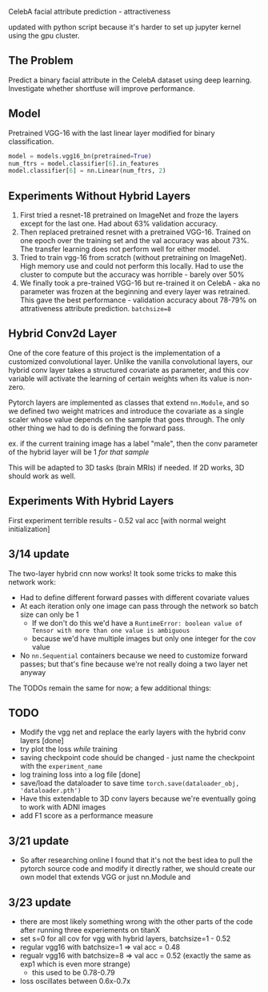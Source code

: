 CelebA facial attribute prediction - attractiveness

updated with python script because it's harder to set up jupyter kernel using the gpu cluster.

## The Problem
Predict a binary facial attribute in the CelebA dataset using deep learning. Investigate whether shortfuse will improve performance.

## Model
Pretrained VGG-16 with the last linear layer modified for binary classification.
```python
model = models.vgg16_bn(pretrained=True)
num_ftrs = model.classifier[6].in_features
model.classifier[6] = nn.Linear(num_ftrs, 2)
```

## Experiments Without Hybrid Layers
1. First tried a resnet-18 pretrained on ImageNet and froze the layers except for the last one. Had about 63% validation accuracy. 
2. Then replaced pretrained resnet with a pretrained VGG-16. Trained on one epoch over the training set and the val accuracy was about 73%. The transfer learning does not perform well for either model. 
3. Tried to train vgg-16 from scratch (without pretraining on ImageNet). High memory use and could not perform this locally. Had to use the cluster to compute but the accuracy was horrible - barely over 50%
4. We finally took a pre-trained VGG-16 but re-trained it on CelebA - aka no parameter was frozen at the beginning and every layer was retrained. This gave the best performance - validation accuracy about 78-79% on attrativeness attribute prediction. `batchsize=8`

## Hybrid Conv2d Layer
One of the core feature of this project is the implementation of a customized convolutional layer. 
Unlike the vanilla convolutional layers, our hybrid conv layer takes a structured covariate as parameter, and this cov variable will activate the learning of certain weights when its value is non-zero.

Pytorch layers are implemented as classes that extend `nn.Module`, and so we defined two weight matrices and introduce the covariate as a single scaler whose value depends on the sample that goes through. The only other thing we had to do is defining the forward pass. 

ex. if the current training image has a label "male", then the conv parameter of the hybrid layer will be 1 *for that sample*

This will be adapted to 3D tasks (brain MRIs) if needed. If 2D works, 3D should work as well.

## Experiments With Hybrid Layers
First experiment terrible results - 0.52 val acc [with normal weight initialization]

 ## 3/14 update
 The two-layer hybrid cnn now works! It took some tricks to make this network work:
  - Had to define different forward passes with different covariate values
  - At each iteration only one image can pass through the network so batch size can only be 1
    - If we don't do this we'd have a `RuntimeError: boolean value of Tensor with more than one value is ambiguous`
    - because we'd have multiple images but only one integer for the cov value
  - No `nn.Sequential` containers because we need to customize forward passes; but that's fine because we're not really doing a two layer net anyway

The TODOs remain the same for now; a few additional things:

## TODO
 - Modify the vgg net and replace the early layers with the hybrid conv layers [done]
 - try plot the loss *while* training
 - saving checkpoint code should be changed - just name the checkpoint with the `experiment_name`
 - log training loss into a log file [done]
 - save/load the dataloader to save time `torch.save(dataloader_obj, 'dataloader.pth')`
 - Have this extendable to 3D conv layers because we're eventually going to work with ADNI images
 - add F1 score as a performance measure

## 3/21 update
 - So after researching online I found that it's not the best idea to pull the pytorch source code and modify it directly
   rather, we should create our own model that extends VGG or just nn.Module and 

## 3/23 update
 - there are most likely something wrong with the other parts of the code after running three experiements on titanX
 - set s=0 for all cov for vgg with hybrid layers, batchsize=1 - 0.52
 - regular vgg16 with batchsize=1  => val acc = 0.48
 - regualr vgg16 with batchsize=8  => val acc = 0.52 (exactly the same as exp1 which is even more strange)
   - this used to be 0.78-0.79
 - loss oscillates between 0.6x-0.7x
